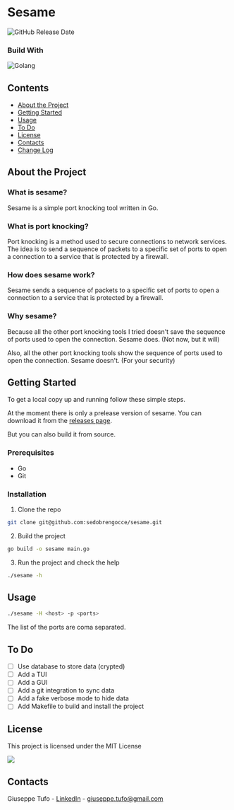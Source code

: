 # Sesame
![GitHub Release Date](https://img.shields.io/github/release-date-pre/sedobrengocce/sesame?style=for-the-badge)

### Build With
![Golang](https://img.shields.io/badge/Golang-gray?style=for-the-badge&logo=go)

## Contents
   - [About the Project](#about-the-project)
   - [Getting Started](#getting-started)
   - [Usage](#usage)
   - [To Do](#to-do)
   - [License](#license)
   - [Contacts](#contacts)
   - [Change Log](https://github.com/seDobrengocce/sesame/blob/main/CHANGELOG.md)

## About the Project

### What is sesame?
Sesame is a simple port knocking tool written in Go.

### What is port knocking?
Port knocking is a method used to secure connections to network services. The idea is to send a sequence of packets to a specific set of ports to open a connection to a service that is protected by a firewall.

### How does sesame work?
Sesame sends a sequence of packets to a specific set of ports to open a connection to a service that is protected by a firewall.

### Why sesame?
Because all the other port knocking tools I tried doesn't save the sequence of ports used to open the connection. Sesame does. (Not now, but it will)

Also, all the other port knocking tools show the sequence of ports used to open the connection. Sesame doesn't. (For your security)

## Getting Started
To get a local copy up and running follow these simple steps.

At the moment there is only a prelease version of sesame. You can download it from the [releases page](https://github.com/sedobrengocce/sesame/releases).

But you can also build it from source.

### Prerequisites
- Go
- Git

### Installation
1. Clone the repo
```bash
git clone git@github.com:sedobrengocce/sesame.git
```
2. Build the project
```bash
go build -o sesame main.go
```
3. Run the project and check the help
```bash
./sesame -h
```

## Usage
```bash
./sesame -H <host> -p <ports>
```
The list of the ports are coma separated. 

## To Do
- [ ] Use database to store data (crypted)
- [ ] Add a TUI
- [ ] Add a GUI
- [ ] Add a git integration to sync data
- [ ] Add a fake verbose mode to hide data
- [ ] Add Makefile to build and install the project

## License
This project is licensed under the MIT License

<a href="https://github.com/sedobrengocce/sesame/blob/main/LICENSE"><img src="https://img.shields.io/github/license/sedobrengocce/sesame?style=for-the-badge"/></a>

## Contacts
Giuseppe Tufo - [LinkedIn](https://www.linkedin.com/in/giuseppe-tufo-3513a224) - giuseppe.tufo@gmail.com
